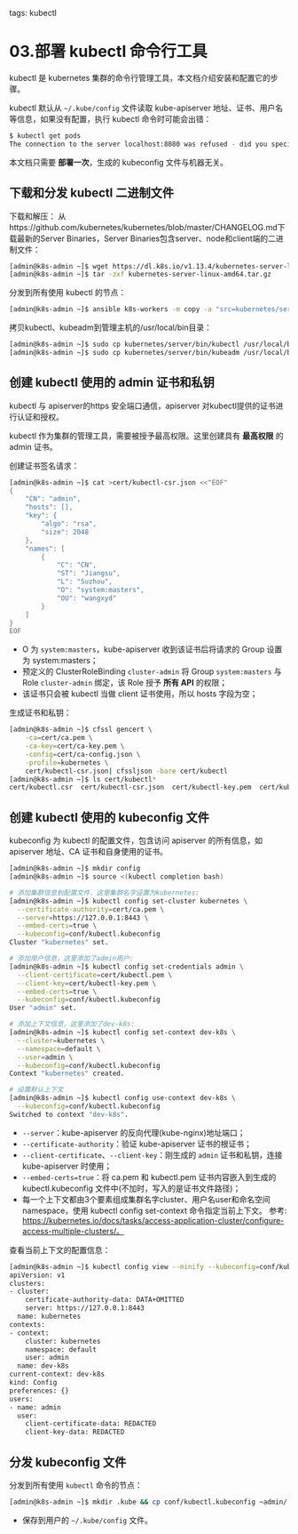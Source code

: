<!-- toc -->

tags: kubectl

# 03.部署 kubectl 命令行工具

kubectl 是 kubernetes 集群的命令行管理工具，本文档介绍安装和配置它的步骤。

kubectl 默认从 `~/.kube/config` 文件读取 kube-apiserver 地址、证书、用户名等信息，如果没有配置，执行 kubectl 命令时可能会出错：

``` bash
$ kubectl get pods
The connection to the server localhost:8080 was refused - did you specify the right host or port?
```

本文档只需要 **部署一次**，生成的 kubeconfig 文件与机器无关。

## 下载和分发 kubectl 二进制文件
下载和解压：
从https://github.com/kubernetes/kubernetes/blob/master/CHANGELOG.md下载最新的Server Binaries，Server Binaries包含server、node和client端的二进制文件：
``` bash
[admin@k8s-admin ~]$ wget https://dl.k8s.io/v1.13.4/kubernetes-server-linux-amd64.tar.gz
[admin@k8s-admin ~]$ tar -zxf kubernetes-server-linux-amd64.tar.gz
```

分发到所有使用 kubectl 的节点：
``` bash
[admin@k8s-admin ~]$ ansible k8s-workers -m copy -a "src=kubernetes/server/bin/kubectl dest=/usr/local/bin/ mode=a+x"
```

拷贝kubectl、kubeadm到管理主机的/usr/local/bin目录：
``` bash
[admin@k8s-admin ~]$ sudo cp kubernetes/server/bin/kubectl /usr/local/bin/ && sudo chmod +x /usr/local/bin/kubectl
[admin@k8s-admin ~]$ sudo cp kubernetes/server/bin/kubeadm /usr/local/bin/ && sudo chmod +x /usr/local/bin/kubeadm
```

## 创建 kubectl 使用的 admin 证书和私钥

kubectl 与 apiserver的https 安全端口通信，apiserver 对kubectl提供的证书进行认证和授权。

kubectl 作为集群的管理工具，需要被授予最高权限。这里创建具有 **最高权限** 的 admin 证书。

创建证书签名请求：

``` bash
[admin@k8s-admin ~]$ cat >cert/kubectl-csr.json <<"EOF"
{
    "CN": "admin",
    "hosts": [],
    "key": {
        "algo": "rsa",
        "size": 2048
    },
    "names": [
        {
            "C": "CN",
            "ST": "Jiangsu",
            "L": "Suzhou",
            "O": "system:masters",
            "OU": "wangxyd"
        }
    ]
}
EOF
```

+ O 为 `system:masters`，kube-apiserver 收到该证书后将请求的 Group 设置为 system:masters；
+ 预定义的 ClusterRoleBinding `cluster-admin` 将 Group `system:masters` 与 Role `cluster-admin` 绑定，该 Role 授予 **所有 API** 的权限；
+ 该证书只会被 kubectl 当做 client 证书使用，所以 hosts 字段为空；

生成证书和私钥：

``` bash
[admin@k8s-admin ~]$ cfssl gencert \
    -ca=cert/ca.pem \
    -ca-key=cert/ca-key.pem \
    -config=cert/ca-config.json \
    -profile=kubernetes \
    cert/kubectl-csr.json| cfssljson -bare cert/kubectl
[admin@k8s-admin ~]$ ls cert/kubectl*
cert/kubectl.csr  cert/kubectl-csr.json  cert/kubectl-key.pem  cert/kubectl.pem
```

## 创建 kubectl 使用的 kubeconfig 文件

kubeconfig 为 kubectl 的配置文件，包含访问 apiserver 的所有信息，如 apiserver 地址、CA 证书和自身使用的证书。

``` bash
[admin@k8s-admin ~]$ mkdir config
[admin@k8s-admin ~]$ source <(kubectl completion bash)

# 添加集群信息到配置文件，这里集群名字设置为kubernetes:
[admin@k8s-admin ~]$ kubectl config set-cluster kubernetes \
  --certificate-authority=cert/ca.pem \
  --server=https://127.0.0.1:8443 \
  --embed-certs=true \
  --kubeconfig=conf/kubectl.kubeconfig
Cluster "kubernetes" set.

# 添加用户信息，这里添加了admin用户:
[admin@k8s-admin ~]$ kubectl config set-credentials admin \
  --client-certificate=cert/kubectl.pem \
  --client-key=cert/kubectl-key.pem \
  --embed-certs=true \
  --kubeconfig=conf/kubectl.kubeconfig
User "admin" set.

# 添加上下文信息，这里添加了dev-k8s:
[admin@k8s-admin ~]$ kubectl config set-context dev-k8s \
  --cluster=kubernetes \
  --namespace=default \
  --user=admin \
  --kubeconfig=conf/kubectl.kubeconfig
Context "kubernetes" created.

# 设置默认上下文
[admin@k8s-admin ~]$ kubectl config use-context dev-k8s \
  --kubeconfig=conf/kubectl.kubeconfig
Switched to context "dev-k8s".
```
+ `--server`：kube-apiserver 的反向代理(kube-nginx)地址端口；
+ `--certificate-authority`：验证 kube-apiserver 证书的根证书；
+ `--client-certificate`、`--client-key`：刚生成的 `admin` 证书和私钥，连接 kube-apiserver 时使用；
+ `--embed-certs=true`：将 ca.pem 和 kubectl.pem 证书内容嵌入到生成的 kubectl.kubeconfig 文件中(不加时，写入的是证书文件路径)；
+ 每一个上下文都由3个要素组成集群名字cluster、用户名user和命名空间namespace，使用 kubectl config set-context 命令指定当前上下文。
参考:
https://kubernetes.io/docs/tasks/access-application-cluster/configure-access-multiple-clusters/。

查看当前上下文的配置信息：
``` bash
[admin@k8s-admin ~]$ kubectl config view --minify --kubeconfig=conf/kubectl.kubeconfig
apiVersion: v1
clusters:
- cluster:
    certificate-authority-data: DATA+OMITTED
    server: https://127.0.0.1:8443
  name: kubernetes
contexts:
- context:
    cluster: kubernetes
    namespace: default
    user: admin
  name: dev-k8s
current-context: dev-k8s
kind: Config
preferences: {}
users:
- name: admin
  user:
    client-certificate-data: REDACTED
    client-key-data: REDACTED
```

## 分发 kubeconfig 文件

分发到所有使用 `kubectl` 命令的节点：

``` bash
[admin@k8s-admin ~]$ mkdir .kube && cp conf/kubectl.kubeconfig ~admin/.kube/config
```
+ 保存到用户的 `~/.kube/config` 文件。
